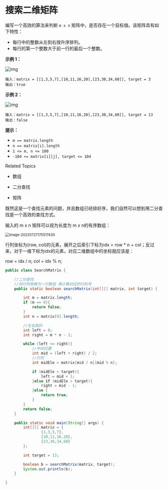 # 搜索二维矩阵

编写一个高效的算法来判断 `m x n` 矩阵中，是否存在一个目标值。该矩阵具有如下特性：

- 每行中的整数从左到右按升序排列。
- 每行的第一个整数大于前一行的最后一个整数。



**示例 1：**

![img](https://assets.leetcode.com/uploads/2020/10/05/mat.jpg)

```
输入：matrix = [[1,3,5,7],[10,11,16,20],[23,30,34,60]], target = 3
输出：true
```

**示例 2：**

![img](https://assets.leetcode-cn.com/aliyun-lc-upload/uploads/2020/11/25/mat2.jpg)

```
输入：matrix = [[1,3,5,7],[10,11,16,20],[23,30,34,60]], target = 13
输出：false
```



**提示：**

- `m == matrix.length`
- `n == matrix[i].length`
- `1 <= m, n <= 100`
- `-104 <= matrix[i][j], target <= 104`

Related Topics

- 数组

- 二分查找

- 矩阵



既然这是一个查找元素的问题，并且数组已经排好序，我们自然可以想到用二分查找是一个高效的查找方式。

输入的 m x n 矩阵可以视为长度为 m x n的有序数组：

<img src="https://lsl-image.oss-cn-beijing.aliyuncs.com/note/images/image-20220727175517430.png" alt="image-20220727175517430" style="zoom:80%;" />

行列坐标为(row, col)的元素，展开之后索引下标为idx = row * n + col；反过来，对于一维下标为idx的元素，对应二维数组中的坐标就应该是：

row = idx / n;  col = idx % n;

```java
public class SearchMatrix {

    //二分查找
    //将行列转换为一行数组 再计算对应的行列号
    public static boolean searchMatrix(int[][] matrix, int target) {

        int m = matrix.length;
        if (m == 0){
            return false;
        }
        int n = matrix[0].length;

        //左右指针
        int left = 0;
        int right = m * n - 1;

        while (left <= right){
            //中间位置
            int mid = (left + right) / 2;
            //行列
            int midEle = matrix[mid / n][mid % n];

            if (midEle < target){
                left = mid + 1;
            }else if (midEle > target){
                right = mid - 1;
            }else {
                return true;
            }
        }
        return false;
    }

    public static void main(String[] args) {
        int[][] matrix = {
                {1,3,5,7},
                {10,11,16,20},
                {23,30,34,60}
        };

        int target = 13;

        boolean b = searchMatrix(matrix, target);
        System.out.println(b);
    }

}
```


